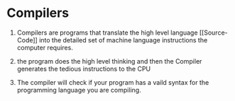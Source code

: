 # Compilers

1. Compilers are programs that translate the high level language [[Source-Code]] into the detailed set of machine language instructions the computer requires. 

2. the program does the high level thinking and then the Compiler generates the tedious instructions to the CPU 

3. The compiler will check if your program has a vaild syntax for the programming language you are compiling. 















































































































